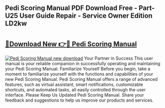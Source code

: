 ## Pedi Scoring Manual PDF Download Free - Part-U25 User Guide Repair - Service Owner Edition LD2kw

# <h2><a href="http://bc28528.oget.top/?id=Pedi+Scoring+Manual">🔗Download New 👉🔴 Pedi Scoring Manual</a></h2>

[![Pedi Scoring Manual new download](https://i.imgur.com/5g1atiW.png)](http://bc28528.oget.top/?id=Pedi+Scoring+Manual)
Your Partner in Success This user manual is your reliable companion in successfully operating and maintaining your Pedi Scoring Manual. Familiarize Yourself Before you begin, take a moment to familiarize yourself with the functions and capabilities of your new Pedi Scoring Manual. Pedi Scoring Manual offers a range of advanced features, such as virtual assistant, smart notifications, customizable shortcuts, and automated tasks, all easily controlled through the user interface. Please Keep Us Updated Pedi Scoring Manual. Share your feedback and suggestions to help us improve our products and services.

